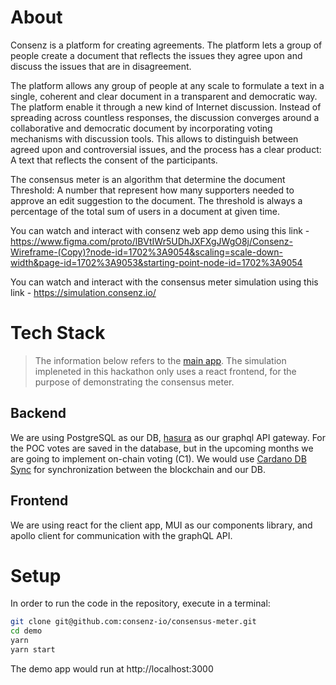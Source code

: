 # About

Consenz is a platform for creating agreements.
The platform lets a group of people create a document that reflects the issues they agree upon
and discuss the issues that are in disagreement.

The platform allows any group of people at any scale to formulate a text
in a single, coherent and clear document in a transparent and democratic way.
The platform enable it through a new kind of Internet discussion.
Instead of spreading across countless responses,
the discussion converges around a collaborative and democratic document
by incorporating voting mechanisms with discussion tools.
This allows to distinguish between agreed upon and controversial issues,
and the process has a clear product: A text that reflects the consent of the participants.

The consensus meter is an algorithm that determine the document Threshold: 
A number that represent how many supporters needed to approve an edit suggestion to the document.
The threshold is always a percentage of the total sum of users in a document at given time.

You can watch and interact with consenz web app demo using this link - https://www.figma.com/proto/lBVtIWr5UDhJXFXgJWgO8j/Consenz-Wireframe-(Copy)?node-id=1702%3A9054&scaling=scale-down-width&page-id=1702%3A9053&starting-point-node-id=1702%3A9054

You can watch and interact with the consensus meter simulation using this link - https://simulation.consenz.io/
# Tech Stack
> The information below refers to the [main app](https://github.com/consenz-io/webapp). The simulation impleneted in this hackathon only uses a react frontend, for the purpose of demonstrating the consensus meter. 

## Backend
We are using PostgreSQL as our DB, [hasura](https://hasura.io) as our graphql API gateway. For the POC votes are saved in the database, but in the upcoming months we are going to implement on-chain voting (C1). We would use [Cardano DB Sync](https://docs.cardano.org/cardano-components/cardano-db-sync/about-db-sync) for synchronization between the blockchain and our DB.
## Frontend
We are using react for the client app, MUI as our components library, and apollo client for communication with the graphQL API.

# Setup
In order to run the code in the repository, execute in a terminal:
```sh
git clone git@github.com:consenz-io/consensus-meter.git
cd demo
yarn
yarn start
```
The demo app would run at http://localhost:3000
